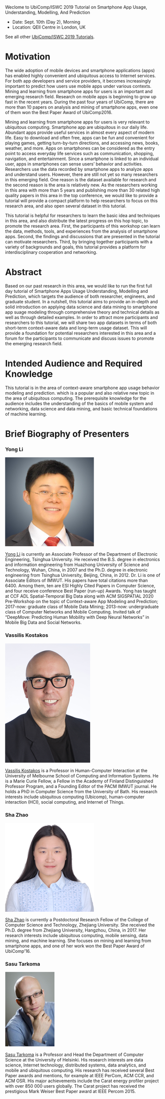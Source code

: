 
Weclome to UbiComp/ISWC 2019 Tutorial on Smartphone App Usage, Understanding, Modelling, And Prediction
* Date: Sept. 10th (Day 2), Morning
* Location: QEII Centre in London, UK

See all other [UbiComp/ISWC 2019 Tutorials](http://ubicomp.org/ubicomp2019/program_tutorials.html).

# Motivation

The wide adoption of mobile devices and smartphone applications (apps) has enabled highly convenient and ubiquitous access to Internet services. For both app developers and service providers, it becomes increasingly important to predict how users use mobile apps under various contexts. Mining and learning from smartphone apps for users is an important and emerging research field. Research on mobile apps is beginning to grow up fast in the recent years. During the past four years of UbiComp, there are more than 10 papers on analysis and mining of smartphone apps, even one of them won the Best Paper Award of UbiComp2016.

Mining and learning from smartphone apps for users is very relevant to ubiquitous computing. Smartphone app are ubiquitous in our daily life. Abundant apps provide useful services in almost every aspect of modern life. Easy to download and often free, apps can be fun and convenient for playing games, getting turn-by-turn directions, and accessing news, books, weather, and more. Apps on smartphones can be considered as the entry point to access everyday life services such as communication, shopping, navigation, and entertainment. Since a smartphone is linked to an individual user, apps in smartphones can sense users’ behavior and activities. Researchers use the data recorded by smartphone apps to analyze apps and understand users. However, there are still not yet so many researchers in this emerging field. One reason is the dataset available for research and the second reason is the area is relatively new. As the researchers working in this area with more than 5 years and publishing more than 30 related high quality papers in this area in the top conference, we would like to provide a tutorial will provide a compact platform to help researchers to focus on this research area, and also open several dataset in this tutorial.

This tutorial is helpful for researchers to learn the basic idea and techniques in this area, and also distribute the latest progress on this hop topic, to promote the research area. First, the participants of this workshop can learn the data, methods, tools, and experiences from the analysis of smartphone apps. Second, the findings and discussions that are presented in the tutorial can motivate researchers. Third, by bringing together participants with a variety of backgrounds and goals, this tutorial provides a platform for interdisciplinary cooperation and networking. 



# Abstract

Based on our past research in this area, we would like to run the first full day tutorial of Smartphone Apps Usage Understanding, Modelling and Prediction, which targets the audience of both researcher, engineers, and graduate student. In a nutshell, this tutorial aims to provide an in-depth and solid introduction on applying data science and data mining to smartphone app suage modeling through comprehensive theory and technical details as well as through detailed examples. In order to attract more participants and researchers to this tutorial, we will share two app datasets in terms of both short-term context-aware data and long-term usage dataset. This will provide a foundation for potential researchers interested in this area and a forum for the participants to communicate and discuss issues to promote the emerging research field.

# Intended Audience and Required Knowledge

This tutorial is in the area of context-aware smartphone app usage behavior modeling and prediction. which is a popular and also relative new topic in the area of ubiquitous computing. The prerequisite knowledge for the audience includes the understanding of the basics of mobile system and networking, data science and data mining, and basic technical foundations of machine learning.

# Brief Biography of Presenters

### Yong Li

![](images/yong.png?raw=true)

[Yong Li](http://fi.ee.tsinghua.edu.cn/~liyong/) is currently an Associate Professor of the Department of Electronic Engineering, Tsinghua University. He received the B.S. degree in electronics and information engineering from Huazhong University of Science and Technology, Wuhan, China, in 2007 and the Ph.D. degree in electronic engineering from Tsinghua University, Beijing, China, in 2012. Dr. Li is one of Associate Editors of IMWUT. His papers have total citations more than 6400. Among them, ten are ESI Highly Cited Papers in Computer Science, and four receive conference Best Paper (run-up) Awards.
Yong has taught at CCF ADL Spatial-Temporal Big Data along with ACM SIGSPATIAL 2020 Pre-Workshop on the topic of Context-aware App Modeling and Prediction; 2017-now: graduate class of  Mobile Data Mining; 2013-now: undergraduate class of Computer Networks and Mobile Computing. Invited talk of “DeepMove: Predicting Human Mobility with Deep Neural Networks” in Mobile Big Data and Social Networks.

### Vassilis Kostakos
![](images/vassilis.png?raw=true)

[Vassilis Kostakos](https://people.eng.unimelb.edu.au/vkostakos/) is a Professor in Human-Computer Interaction at the University of Melbourne School of Computing and Information Systems. He is a Marie Curie Fellow, a Fellow in the Academy of Finland Distinguished Professor Program, and a Founding Editor of the PACM IMWUT journal. He holds a PhD in Computer Science from the University of Bath. His research interests include ubiquitous computing (Ubicomp), human-computer interaction (HCI), social computing, and Internet of Things.

### Sha Zhao
![](images/sha.png?raw=true)

[Sha Zhao](http://www.shazhao.net/) is currently a Postdoctoral Research Fellow of the College of Computer Science and Technology, Zhejiang University. She received the Ph.D. degree from Zhejiang University, Hangzhou, China, in 2017. Her research interests include ubiquitous computing, mobile sensing, data mining, and machine learning. She focuses on mining and learning from smartphone apps, and one of her work won the Best Paper Award of UbiComp’16. 


### Sasu Tarkoma
![](images/sasu.png?raw=true)

[Sasu Tarkoma](https://www.cs.helsinki.fi/u/starkoma/) is a Professor and Head the Department of Computer Science at the University of Helsinki. His research interests are data science, Internet technology, distributed systems, data analytics, and mobile and ubiquitous computing. His research has received several Best Paper awards and mentions, for example at IEEE PerCom, ACM CCR, and ACM OSR. His major achievements include the Carat energy profiler project with over 850 000 users globally. The Carat project has received the prestigious Mark Weiser Best Paper award at IEEE Percom 2015. 


